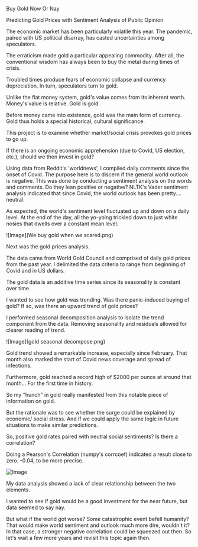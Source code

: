 Buy Gold Now Or Nay

Predicting Gold Prices with Sentiment Analysis of Public Opinion

The economic market has been particularly volatile this year. The pandemic, paired with US political disarray, has casted uncertainties among speculators.

The erraticism made gold a particular appealing commodity. After all, the conventional wisdom has always been to buy the metal during times of crisis.

Troubled times produce fears of economic collapse and currency depreciation. In turn, speculators turn to gold.

Unlike the fiat money system, gold's value comes from its inherent worth. Money's value is relative. Gold is gold.

Before money came into existence, gold was the main form of currency. Gold thus holds a special historical, cultural significance.

This project is to examine whether market/social crisis provokes gold prices to go up.

If there is an ongoing economic apprehension (due to Covid, US election, etc.), should we then invest in gold?

Using data from Reddit's 'worldnews', I compiled daily comments since the onset of Covid. The purpose here is to discern if the general world outlook is negative. This was done by conducting a sentiment analysis on the words and comments. Do they lean positive or negative?
NLTK's Vader sentiment analysis indicated that since Covid, the world outlook has been pretty.... neutral.

As expected, the world's sentiment level fluctuated up and down on a daily level. At the end of the day, all the yo-yoing trickled down to just white nosies that dwells over a constant mean level.

![Image](We buy gold when we scared.png)

Next was the gold prices analysis.

The data came from World Gold Council and comprised of daily gold prices from the past year. I delimited the data criteria to range from beginning of Covid and in US dollars.

The gold data is an additive time series since its seasonality is constant over time.

I wanted to see how gold was trending. Was there panic-induced buying of gold? If so, was there an upward trend of gold prices?

I performed seasonal decomposition analysis to isolate the trend component from the data. Removing seasonality and residuals allowed for clearer reading of trend.

![Image](gold seasonal decompose.png)

Gold trend showed a remarkable increase, especially since February. That month also marked the start of Covid news coverage and spread of infections.

Furthermore, gold reached a record high of $2000 per ounce at around that month... For the first time in history.

So my "hunch" in gold really manifested from this notable piece of information on gold.

But the rationale was to see whether the surge could be explained by economic/ social stress. And if we could apply the same logic in future situations to make similar predictions.

So, positive gold rates paired with neutral social sentiments? Is there a correlation?

Doing a Pearson's Correlation (numpy's corrcoef) indicated a result close to zero. -0.04, to be more precise.

![Image](corr.png)

My data analysis showed a lack of clear relationship between the two elements.

I wanted to see if gold would be a good investment for the near future, but data seemed to say nay.

But what if the world got worse? Some catastrophic event befell humanity? That would make world sentiment and outlook much more dire, wouldn't it? In that case, a stronger negative correlation could be squeezed out then. So let's wait a few more years and revisit this topic again then.

